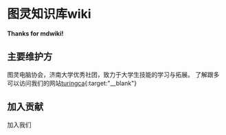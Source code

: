 图灵知识库wiki
=====

__Thanks for mdwiki!__

主要维护方
--------

图灵电脑协会，济南大学优秀社团，致力于大学生技能的学习与拓展。
了解跟多可以访问我们的网站[turingca](http://www.turingca.com){:target:"__blank"}

加入贡献
------------
加入我们
